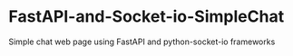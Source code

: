 # FastAPI-and-Socket-io-SimpleChat
Simple chat web page using FastAPI and python-socket-io frameworks
